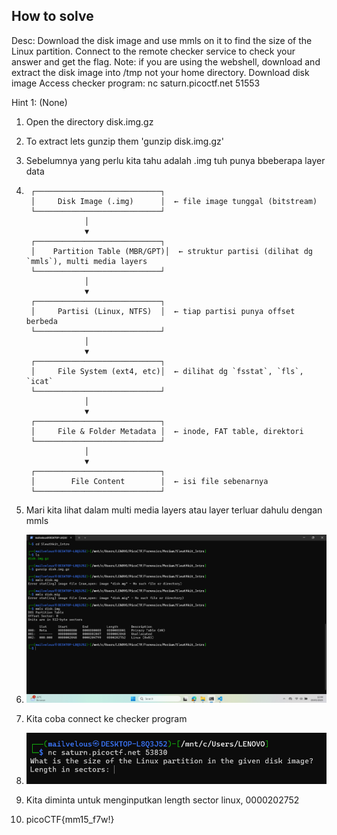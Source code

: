 
## How to solve

Desc:   Download the disk image and use mmls on it to find the size of the Linux partition. Connect to the remote checker service to check your answer and get the flag.
        Note: if you are using the webshell, download and extract the disk image into /tmp not your home directory.
        Download disk image
        Access checker program: nc saturn.picoctf.net 51553

Hint 1: (None)


1. Open the directory disk.img.gz

2. To extract lets gunzip them 'gunzip disk.img.gz'

3. Sebelumnya yang perlu kita tahu adalah .img tuh punya bbeberapa layer data 

4.      ┌────────────────────────────┐
        │     Disk Image (.img)      │  ← file image tunggal (bitstream)
        └────────────────────────────┘
                    │
                    ▼
        ┌────────────────────────────┐
        │    Partition Table (MBR/GPT)│  ← struktur partisi (dilihat dg `mmls`), multi media layers
        └────────────────────────────┘
                    │
                    ▼
        ┌────────────────────────────┐
        │     Partisi (Linux, NTFS)  │  ← tiap partisi punya offset berbeda
        └────────────────────────────┘
                    │
                    ▼
        ┌────────────────────────────┐
        │     File System (ext4, etc)│  ← dilihat dg `fsstat`, `fls`, `icat`
        └────────────────────────────┘
                    │
                    ▼
        ┌────────────────────────────┐
        │     File & Folder Metadata │  ← inode, FAT table, direktori
        └────────────────────────────┘
                    │
                    ▼
        ┌────────────────────────────┐
        │        File Content        │  ← isi file sebenarnya
        └────────────────────────────┘

5. Mari kita lihat dalam multi media layers atau layer terluar dahulu dengan mmls

6. ![alt text](image.png)

7. Kita coba connect ke checker program

8. ![alt text](image-1.png)

9. Kita diminta untuk menginputkan length sector linux,  0000202752

10. picoCTF{mm15_f7w!}